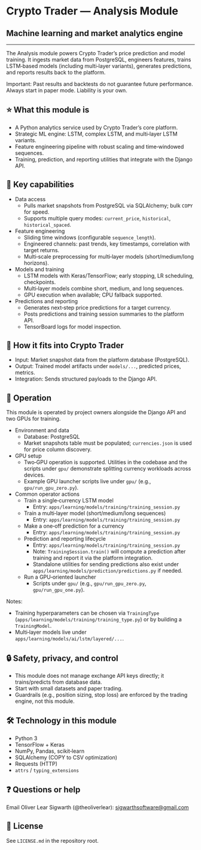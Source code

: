 # Crypto Trader — Analysis Module
## Machine learning and market analytics engine

---

The Analysis module powers Crypto Trader’s price prediction and model 
training. It ingests market data from PostgreSQL, engineers features, trains
LSTM‑based models (including multi‑layer variants), generates predictions, and
reports results back to the platform.

Important: Past results and backtests do not guarantee future performance.
Always start in paper mode. Liability is your own.

## ⭐️ What this module is
- A Python analytics service used by Crypto Trader’s core platform.
- Strategic ML engine: LSTM, complex LSTM, and multi‑layer LSTM variants.
- Feature engineering pipeline with robust scaling and time‑windowed sequences.
- Training, prediction, and reporting utilities that integrate with the Django
  API.

## 🧭 Key capabilities
- Data access
  - Pulls market snapshots from PostgreSQL via SQLAlchemy; bulk `COPY` for
    speed.
  - Supports multiple query modes: `current_price`, `historical`,
    `historical_spaced`.
- Feature engineering
  - Sliding time windows (configurable `sequence_length`).
  - Engineered channels: past trends, key timestamps, correlation with target 
    returns.
  - Multi‑scale preprocessing for multi‑layer models (short/medium/long
    horizons).
- Models and training
  - LSTM models with Keras/TensorFlow; early stopping, LR scheduling,
    checkpoints.
  - Multi‑layer models combine short, medium, and long sequences.
  - GPU execution when available; CPU fallback supported.
- Predictions and reporting
  - Generates next‑step price predictions for a target currency.
  - Posts predictions and training session summaries to the platform API.
  - TensorBoard logs for model inspection.

## 🔗 How it fits into Crypto Trader
- Input: Market snapshot data from the platform database (PostgreSQL).
- Output: Trained model artifacts under `models/...`, predicted prices,
  metrics.
- Integration: Sends structured payloads to the Django API.

## 🧰 Operation
This module is operated by project owners alongside the Django API and two
GPUs for training.

- Environment and data
  - Database: PostgreSQL
  - Market snapshots table must be populated; `currencies.json` is used for
    price column discovery.
- GPU setup
  - Two‑GPU operation is supported. Utilities in the codebase and the scripts
    under `gpu/` demonstrate splitting currency workloads across devices.
  - Example GPU launcher scripts live under `gpu/` (e.g.,
    `gpu/run_gpu_zero.py`).
- Common operator actions
  - Train a single‑currency LSTM model
    - Entry: `apps/learning/models/training/training_session.py`
  - Train a multi‑layer model (short/medium/long sequences)
    - Entry: `apps/learning/models/training/training_session.py`
  - Make a one‑off prediction for a currency
    - Entry: `apps/learning/models/training/training_session.py`
  - Prediction and reporting lifecycle
    - Entry: `apps/learning/models/training/training_session.py`
    - Note: `TrainingSession.train()` will compute a prediction after training
      and report it via the platform integration.
    - Standalone utilities for sending predictions also exist under 
      `apps/learning/models/prediction/predictions.py` if needed.
  - Run a GPU‑oriented launcher
    - Scripts under `gpu/` (e.g., `gpu/run_gpu_zero.py`, 
     `gpu/run_gpu_one.py`).

Notes:
- Training hyperparameters can be chosen via `TrainingType` 
  (`apps/learning/models/training/training_type.py`) or by building a 
  `TrainingModel`.
- Multi‑layer models live under `apps/learning/models/ai/lstm/layered/...`.

## 🔒 Safety, privacy, and control
- This module does not manage exchange API keys directly; it trains/predicts 
  from database data.
- Start with small datasets and paper trading.
- Guardrails (e.g., position sizing, stop loss) are enforced by the trading
  engine, not this module.

## 🛠️ Technology in this module
- Python 3
- TensorFlow + Keras
- NumPy, Pandas, scikit‑learn
- SQLAlchemy (COPY to CSV optimization)
- Requests (HTTP)
- `attrs` / `typing_extensions`

## ❓ Questions or help
Email Oliver Lear Sigwarth (@theoliverlear): sigwarthsoftware@gmail.com

## 📄 License
See `LICENSE.md` in the repository root.
